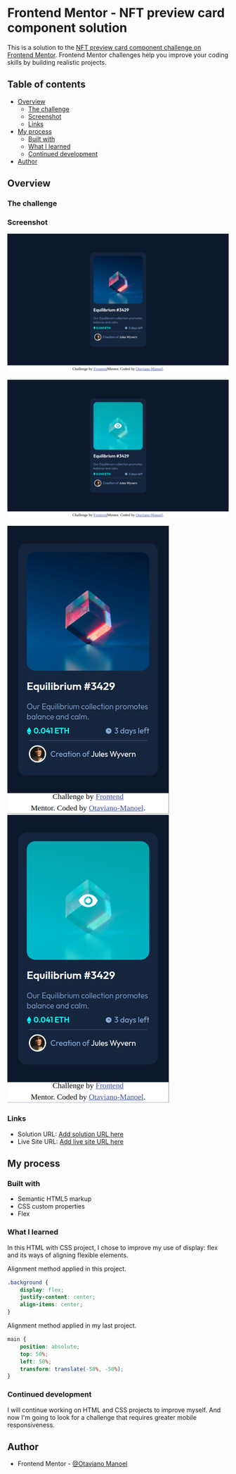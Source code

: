 # Frontend Mentor - NFT preview card component solution

This is a solution to the [NFT preview card component challenge on Frontend Mentor](https://www.frontendmentor.io/challenges/nft-preview-card-component-SbdUL_w0U). Frontend Mentor challenges help you improve your coding skills by building realistic projects. 

## Table of contents

- [Overview](#overview)
  - [The challenge](#the-challenge)
  - [Screenshot](#screenshot)
  - [Links](#links)
- [My process](#my-process)
  - [Built with](#built-with)
  - [What I learned](#what-i-learned)
  - [Continued development](#continued-development)
- [Author](#author)

## Overview

### The challenge

### Screenshot
![Screenshot of desktop screen - 1440px](./src/images/Screenshot-desktop.png)

![Screenshot of desktop screen - 1440px](./src/images/Screenshot-desktop-active.png)

![Mobile screen screenshot - 375px](./src/images/screenshot-mobile.png)
![Mobile screen screenshot - 375px](./src/images/Screenshot-mobile-active.png)

### Links

- Solution URL: [Add solution URL here](https://your-solution-url.com)
- Live Site URL: [Add live site URL here](https://your-live-site-url.com)

## My process

### Built with

- Semantic HTML5 markup
- CSS custom properties
- Flex

### What I learned

In this HTML with CSS project, I chose to improve my use of display: flex and its ways of aligning flexible elements.

Alignment method applied in this project.
```css
.background {
    display: flex;
    justify-content: center;
    align-items: center;
}
```

Alignment method applied in my last project.
```css
main {
    position: absolute;
    top: 50%;
    left: 50%;
    transform: translate(-50%, -50%);
}
```

### Continued development

I will continue working on HTML and CSS projects to improve myself. And now I'm going to look for a challenge that requires greater mobile responsiveness.

## Author
- Frontend Mentor - [@Otaviano Manoel](https://www.frontendmentor.io/profile/otaviano-manoel)

